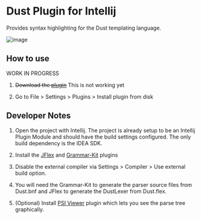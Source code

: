 # Dust Plugin for Intellij

Provides syntax highlighting for the Dust templating language.

![image](http://yifanz.github.com/Intellij-Dust/images/dust_syntax_screenshot.png)

## How to use

WORK IN PROGRESS

1. ~~Download the [plugin](http://yifanz.github.com/Intellij-Dust/downloads/dust_syntax.jar)~~ This is not working yet

2. Go to File > Settings > Plugins > Install plugin from disk

## Developer Notes

1. Open the project with Intellij. The project is already setup to be an Intellij Plugin Module and should have the build settings configured. The only build dependency is the IDEA SDK.

2. Install the [JFlex](http://plugins.jetbrains.com/plugin/?id=263) and [Grammar-Kit](http://plugins.jetbrains.com/plugin/?id=6606) plugins

3. Disable the external compiler via Settings > Compiler > Use external build option.

3. You will need the Grammar-Kit to generate the parser source files from Dust.bnf and JFlex to generate the DustLexer from Dust.flex.

4. (Optional) Install [PSI Viewer](http://plugins.jetbrains.com/plugin/?id=227) plugin which lets you see the parse tree graphically.